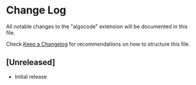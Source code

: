 # Change Log

All notable changes to the "algocode" extension will be documented in this file.

Check [Keep a Changelog](http://keepachangelog.com/) for recommendations on how to structure this file.

## [Unreleased]

- Initial release